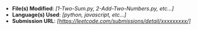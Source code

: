 [//]: # "Pull Request Template"
[//]: # "Replace values inside of square brackets and the square brackets themselves"
- **File(s) Modified**: _[1-Two-Sum.py, 2-Add-Two-Numbers.py, etc...]_
- **Language(s) Used**: _[python, javascript, etc...]_
- **Submission URL**: _[https://leetcode.com/submissions/detail/xxxxxxxxx/]_

[//]: # "Getting the Submission URL"
[//]: # "Go to the leetcode [`Submissions tab`](https://user-images.githubusercontent.com/71089234/180188604-b1ecaf90-bf27-4fd6-a559-5567aebf8930.png)"
[//]: # "and [click on the `Accepted` status of your submission.](https://user-images.githubusercontent.com/71089234/180189321-1a48c33f-aa65-4b29-8aaa-685f4f5f8c9e.png)]"
[//]: # "Finally copy the URL from the nav bar, it should look like https://leetcode.com/submissions/detail/xxxxxxxxx/"
